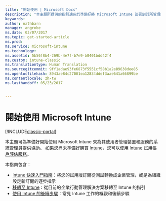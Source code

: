 ```yaml
---
title: "開始使用 | Microsoft Docs"
description: "本主題所提供的指引適用於準備好將 Microsoft Intune 部署到其所管理的企業生產環境的系統管理員。"
keywords: 
author: nathbarn
manager: angrobe
ms.date: 03/07/2017
ms.topic: get-started-article
ms.prod: 
ms.service: microsoft-intune
ms.technology: 
ms.assetid: 5b56f8b4-269b-4e7f-b7e9-b0401bdd42f4
ms.custom: intune-classic
ms.translationtype: Human Translation
ms.sourcegitcommit: 9ff1adae93fe6873f5551cf58b1a2e89638dee85
ms.openlocfilehash: 8943ae84c27001ea12834ddef3aae641a66899be
ms.contentlocale: zh-tw
ms.lasthandoff: 05/23/2017


---
```


# <a name="get-started-with-microsoft-intune"></a>開始使用 Microsoft Intune

[!INCLUDE[classic-portal](../includes/classic-portal.md)]

本主題可為準備好開始使用 Microsoft Intune 來為其使用者管理裝置和服務的系統管理員提供協助。 如果您尚未準備好購買 Intune，您可以[使用 Intune 試用帳戶評估服務](/intune-classic/understand-explore/get-started-with-a-30-day-trial-of-microsoft-intune)。

本指南包含：
- [Intune 快速入門指南](start-with-a-paid-subscription-to-microsoft-intune.md)：將您的試用版訂閱從測試轉換成企業管理，或是為組織設定新訂閱的逐步指示
- [移轉至 Intune](/intune-classic/plan-design/intune-mdm-migration-guide)：從目前的企業行動管理解決方案移轉至 Intune 的指引
- [使用 Intune 的後續步驟](prevent-company-data-leaks-from-Office-365-mobile-apps.md)：常見 Intune 工作的概觀和後續步驟


